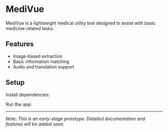 # MediVue

MediVue is a lightweight medical utility tool designed to assist with basic medicine-related tasks.

## Features
- Image-based extraction
- Basic information matching
- Audio and translation support

## Setup
Install dependencies:



Run the app:




---

*Note: This is an early-stage prototype. Detailed documentation and features will be added soon.*